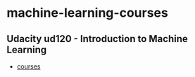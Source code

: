 # machine-learning-courses

## Udacity ud120 - Introduction to Machine Learning
- [courses](https://classroom.udacity.com/courses/ud120)
